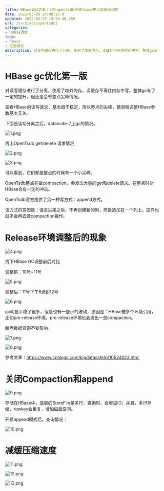 ```yaml
---
title: HBase调优之五：分析opentsdb导致hbase整点GC很高问题
date: 2022-03-29 14:00:25.0
updated: 2022-03-29 14:54:48.889
url: /archives/opentsdb2
categories: 
- HBase调优
tags: 
- hbase
- 性能调优
description: 对读写缓存进行了分离，使用了堆外内存，读缓存不再往内存中写。整体gc有了一定的提升，但还是会有整点尖峰情况。查看HBase的读写请求，基本趋于稳定，所以整点的尖峰，猜测和调整HBase参数基本无关。
---
```


# HBase gc优化第一版

<!--more-->

对读写缓存进行了分离，使用了堆外内存，读缓存不再往内存中写。整体gc有了一定的提升，但还是会有整点尖峰情况。

查看HBase的读写请求，基本趋于稳定，所以整点的尖峰，猜测和调整HBase参数基本无关。



下面是读写分离之后，datanode-7上gc的情况。

![1.png](../../images/1-f198c9659bed40159149627984847db7.png)

线上OpenTsdb get/delete 请求情况

![2.png](../../images/2-a27dd438450f4d76ada867912401f2e2.png)

![3.png](../../images/3-9188067aa7f0453484dcd6c06c5fbda5.png)

可以看到，它们都是整点的时候有一个小尖峰。

OpenTsdb整点在做compaction，会发出大量的get和delete请求。在整点时对HBase会有一定的冲击。



OpenTsdb官方提供了另一种写方式：append方式。

该方式的意图是：请求进来之后，不再创建新的列，而是追加在一个列上。这样也就不会再去做compaction操作。



# Release环境调整后的现象

![4.png](../../images/4-caf35a0c685544d68f9f4cce995865f2.png)

线下HBase GC调整前后对比

调整前：10号~11号

![5.png](../../images/5-98f52e5323354e9394775b2cbbd62ae3.png)

调整后：11号下午6点到12号

![6.png](../../images/6-8115ae8444a04fb4abefb5a97fa5cd0a.png)

gc明显平稳了很多，但是也有一些小的波动，原因是：HBase被多个环境引用，比如pre-release环境。pre-release环境也会发出一些compaction。



新老数据查询不受影响。

![7.png](../../images/7-187e9c55684f42be8210bbcbb0c26654.png)



![8.png](../../images/8-d68a5532a5ce4ada8a0d98fd0702222c.png)



参考文章：https://www.cnblogs.com/bigdatasafe/p/10524023.html



# 关闭Compaction和append

![9.png](../../images/9-9aa9bebd7a15472f830717025f72134d.png)

存储在HBase中，底层的StoreFile是多行，查询时，会增加IO，并且，多行存储，rowkey会重复，增加磁盘空间。

开启append模式后，查询情况：

![10.png](../../images/10-03f52e8de113407e89642c4f9f0b07f4.png)



# 减缓压缩速度

![11.png](../../images/11-625af44575b44b24b6f8238e820e3dcc.png)



![12.png](../../images/12-b19570af8c3241f19bb6fc9946e9d96f.png)



![13.png](../../images/13-4c99b7b42a744bad9eb38c199b8acb6d.png)